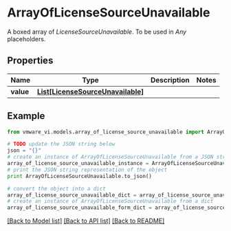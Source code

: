 # ArrayOfLicenseSourceUnavailable

A boxed array of *LicenseSourceUnavailable*. To be used in *Any* placeholders. 

## Properties
Name | Type | Description | Notes
------------ | ------------- | ------------- | -------------
**value** | [**List[LicenseSourceUnavailable]**](LicenseSourceUnavailable.md) |  | 

## Example

```python
from vmware_vi.models.array_of_license_source_unavailable import ArrayOfLicenseSourceUnavailable

# TODO update the JSON string below
json = "{}"
# create an instance of ArrayOfLicenseSourceUnavailable from a JSON string
array_of_license_source_unavailable_instance = ArrayOfLicenseSourceUnavailable.from_json(json)
# print the JSON string representation of the object
print ArrayOfLicenseSourceUnavailable.to_json()

# convert the object into a dict
array_of_license_source_unavailable_dict = array_of_license_source_unavailable_instance.to_dict()
# create an instance of ArrayOfLicenseSourceUnavailable from a dict
array_of_license_source_unavailable_form_dict = array_of_license_source_unavailable.from_dict(array_of_license_source_unavailable_dict)
```
[[Back to Model list]](../README.md#documentation-for-models) [[Back to API list]](../README.md#documentation-for-api-endpoints) [[Back to README]](../README.md)


